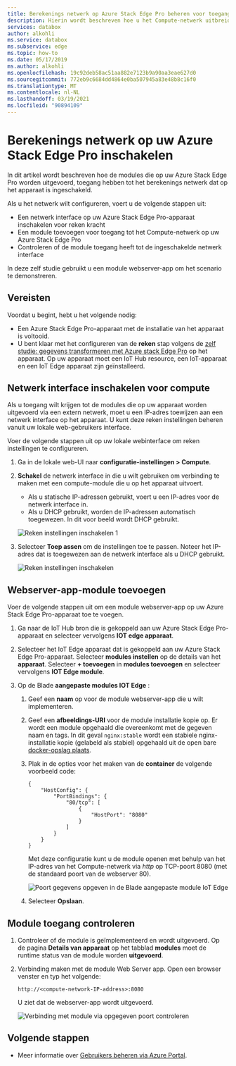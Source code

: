 ```yaml
---
title: Berekenings netwerk op Azure Stack Edge Pro beheren voor toegang tot modules | Microsoft Docs
description: Hierin wordt beschreven hoe u het Compute-netwerk uitbreidt op uw Azure Stack Edge Pro om modules te openen via een extern IP-adres.
services: databox
author: alkohli
ms.service: databox
ms.subservice: edge
ms.topic: how-to
ms.date: 05/17/2019
ms.author: alkohli
ms.openlocfilehash: 19c92deb58ac51aa882e7123b9a90aa3eae627d0
ms.sourcegitcommit: 772eb9c6684dd4864e0ba507945a83e48b8c16f0
ms.translationtype: MT
ms.contentlocale: nl-NL
ms.lasthandoff: 03/19/2021
ms.locfileid: "90894109"
---
```

# <a name="enable-compute-network-on-your-azure-stack-edge-pro"></a>Berekenings netwerk op uw Azure Stack Edge Pro inschakelen

In dit artikel wordt beschreven hoe de modules die op uw Azure Stack Edge Pro worden uitgevoerd, toegang hebben tot het berekenings netwerk dat op het apparaat is ingeschakeld.

Als u het netwerk wilt configureren, voert u de volgende stappen uit:

- Een netwerk interface op uw Azure Stack Edge Pro-apparaat inschakelen voor reken kracht
- Een module toevoegen voor toegang tot het Compute-netwerk op uw Azure Stack Edge Pro
- Controleren of de module toegang heeft tot de ingeschakelde netwerk interface

In deze zelf studie gebruikt u een module webserver-app om het scenario te demonstreren.

## <a name="prerequisites"></a>Vereisten

Voordat u begint, hebt u het volgende nodig:

- Een Azure Stack Edge Pro-apparaat met de installatie van het apparaat is voltooid.
- U bent klaar met het configureren van de **reken** stap volgens de [zelf studie: gegevens transformeren met Azure stack Edge Pro](azure-stack-edge-deploy-configure-compute-advanced.md#configure-compute) op het apparaat. Op uw apparaat moet een IoT Hub resource, een IoT-apparaat en een IoT Edge apparaat zijn geïnstalleerd.

## <a name="enable-network-interface-for-compute"></a>Netwerk interface inschakelen voor compute

Als u toegang wilt krijgen tot de modules die op uw apparaat worden uitgevoerd via een extern netwerk, moet u een IP-adres toewijzen aan een netwerk interface op het apparaat. U kunt deze reken instellingen beheren vanuit uw lokale web-gebruikers interface.

Voer de volgende stappen uit op uw lokale webinterface om reken instellingen te configureren.

1. Ga in de lokale web-UI naar **configuratie-instellingen > Compute**.  

2. **Schakel** de netwerk interface in die u wilt gebruiken om verbinding te maken met een compute-module die u op het apparaat uitvoert.

    - Als u statische IP-adressen gebruikt, voert u een IP-adres voor de netwerk interface in.
    - Als u DHCP gebruikt, worden de IP-adressen automatisch toegewezen. In dit voor beeld wordt DHCP gebruikt.

    ![Reken instellingen inschakelen 1](media/azure-stack-edge-extend-compute-access-modules/enable-compute-setting-1.png)

3. Selecteer **Toep assen** om de instellingen toe te passen. Noteer het IP-adres dat is toegewezen aan de netwerk interface als u DHCP gebruikt.

    ![Reken instellingen inschakelen](media/azure-stack-edge-extend-compute-access-modules/enable-compute-setting-2.png)

## <a name="add-webserver-app-module"></a>Webserver-app-module toevoegen

Voer de volgende stappen uit om een module webserver-app op uw Azure Stack Edge Pro-apparaat toe te voegen.

1. Ga naar de IoT Hub bron die is gekoppeld aan uw Azure Stack Edge Pro-apparaat en selecteer vervolgens **IOT edge apparaat**.
2. Selecteer het IoT Edge apparaat dat is gekoppeld aan uw Azure Stack Edge Pro-apparaat. Selecteer **modules instellen** op de details van het **apparaat**. Selecteer **+ toevoegen** in **modules toevoegen** en selecteer vervolgens **IOT Edge module**.
3. Op de Blade **aangepaste modules IOT Edge** :

    1. Geef een **naam** op voor de module webserver-app die u wilt implementeren.
    2. Geef een **afbeeldings-URI** voor de module installatie kopie op. Er wordt een module opgehaald die overeenkomt met de gegeven naam en tags. In dit geval `nginx:stable` wordt een stabiele nginx-installatie kopie (gelabeld als stabiel) opgehaald uit de open bare [docker-opslag plaats](https://hub.docker.com/_/nginx/).
    3. Plak in de opties voor het maken van de **container** de volgende voorbeeld code:  

        ```
        {
            "HostConfig": {
                "PortBindings": {
                    "80/tcp": [
                        {
                            "HostPort": "8080"
                        }
                    ]
                }
            }
        }
        ```

        Met deze configuratie kunt u de module openen met behulp van het IP-adres van het Compute-netwerk via *http* op TCP-poort 8080 (met de standaard poort van de webserver 80).

        ![Poort gegevens opgeven in de Blade aangepaste module IoT Edge](media/azure-stack-edge-extend-compute-access-modules/module-information.png)

    4. Selecteer **Opslaan**.

## <a name="verify-module-access"></a>Module toegang controleren

1. Controleer of de module is geïmplementeerd en wordt uitgevoerd. Op de pagina **Details van apparaat** op het tabblad **modules** moet de runtime status van de module worden **uitgevoerd**.  
2. Verbinding maken met de module Web Server app. Open een browser venster en typ het volgende:

    `http://<compute-network-IP-address>:8080`

    U ziet dat de webserver-app wordt uitgevoerd.

    ![Verbinding met module via opgegeven poort controleren](media/azure-stack-edge-extend-compute-access-modules/verify-connect-module-1.png)

## <a name="next-steps"></a>Volgende stappen

- Meer informatie over [Gebruikers beheren via Azure Portal](azure-stack-edge-manage-users.md).
